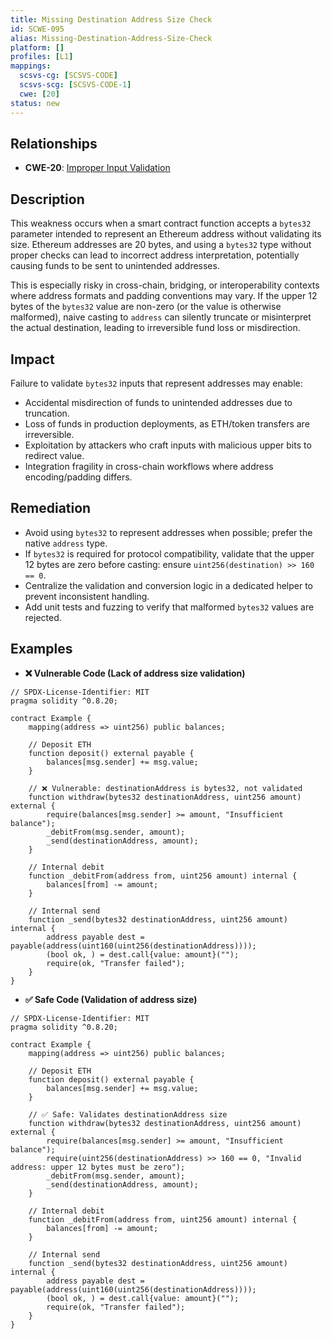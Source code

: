 ```yaml
---
title: Missing Destination Address Size Check
id: SCWE-095
alias: Missing-Destination-Address-Size-Check
platform: []
profiles: [L1]
mappings:
  scsvs-cg: [SCSVS-CODE]
  scsvs-scg: [SCSVS-CODE-1]
  cwe: [20]
status: new
---
```


## Relationships
- **CWE-20**: [Improper Input Validation](https://cwe.mitre.org/data/definitions/20.html)

## Description  
This weakness occurs when a smart contract function accepts a `bytes32` parameter intended to represent an Ethereum address without validating its size. Ethereum addresses are 20 bytes, and using a `bytes32` type without proper checks can lead to incorrect address interpretation, potentially causing funds to be sent to unintended addresses.  

This is especially risky in cross-chain, bridging, or interoperability contexts where address formats and padding conventions may vary. If the upper 12 bytes of the `bytes32` value are non-zero (or the value is otherwise malformed), naive casting to `address` can silently truncate or misinterpret the actual destination, leading to irreversible fund loss or misdirection.

## Impact  
Failure to validate `bytes32` inputs that represent addresses may enable:
- Accidental misdirection of funds to unintended addresses due to truncation.  
- Loss of funds in production deployments, as ETH/token transfers are irreversible.  
- Exploitation by attackers who craft inputs with malicious upper bits to redirect value.  
- Integration fragility in cross-chain workflows where address encoding/padding differs.  

## Remediation  
- Avoid using `bytes32` to represent addresses when possible; prefer the native `address` type.  
- If `bytes32` is required for protocol compatibility, validate that the upper 12 bytes are zero before casting: ensure `uint256(destination) >> 160 == 0`.  
- Centralize the validation and conversion logic in a dedicated helper to prevent inconsistent handling.  
- Add unit tests and fuzzing to verify that malformed `bytes32` values are rejected.  

## Examples  
- **❌ Vulnerable Code (Lack of address size validation)**  
```solidity
// SPDX-License-Identifier: MIT
pragma solidity ^0.8.20;

contract Example {
    mapping(address => uint256) public balances;

    // Deposit ETH
    function deposit() external payable {
        balances[msg.sender] += msg.value;
    }

    // ❌ Vulnerable: destinationAddress is bytes32, not validated
    function withdraw(bytes32 destinationAddress, uint256 amount) external {
        require(balances[msg.sender] >= amount, "Insufficient balance");
        _debitFrom(msg.sender, amount);
        _send(destinationAddress, amount);
    }

    // Internal debit
    function _debitFrom(address from, uint256 amount) internal {
        balances[from] -= amount;
    }

    // Internal send
    function _send(bytes32 destinationAddress, uint256 amount) internal {
        address payable dest = payable(address(uint160(uint256(destinationAddress))));
        (bool ok, ) = dest.call{value: amount}("");
        require(ok, "Transfer failed");
    }
}
```

- **✅ Safe Code (Validation of address size)**  
```solidity
// SPDX-License-Identifier: MIT
pragma solidity ^0.8.20;

contract Example {
    mapping(address => uint256) public balances;

    // Deposit ETH
    function deposit() external payable {
        balances[msg.sender] += msg.value;
    }

    // ✅ Safe: Validates destinationAddress size
    function withdraw(bytes32 destinationAddress, uint256 amount) external {
        require(balances[msg.sender] >= amount, "Insufficient balance");
        require(uint256(destinationAddress) >> 160 == 0, "Invalid address: upper 12 bytes must be zero");
        _debitFrom(msg.sender, amount);
        _send(destinationAddress, amount);
    }

    // Internal debit
    function _debitFrom(address from, uint256 amount) internal {
        balances[from] -= amount;
    }

    // Internal send
    function _send(bytes32 destinationAddress, uint256 amount) internal {
        address payable dest = payable(address(uint160(uint256(destinationAddress))));
        (bool ok, ) = dest.call{value: amount}("");
        require(ok, "Transfer failed");
    }
}
```


